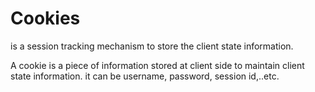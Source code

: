 # Cookies 

is a session tracking mechanism to store the client state information.

A cookie is a piece of information stored at client side to maintain client state information.
it can be username, password, session id,..etc.
